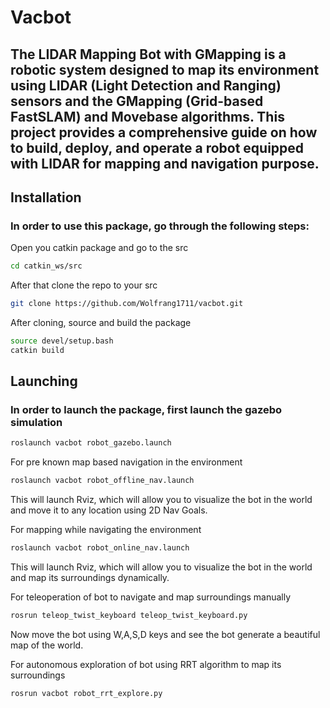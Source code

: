# Vacbot
## The LIDAR Mapping Bot with GMapping is a robotic system designed to map its environment using LIDAR (Light Detection and Ranging) sensors and the GMapping (Grid-based FastSLAM) and Movebase algorithms. This project provides a comprehensive guide on how to build, deploy, and operate a robot equipped with LIDAR for mapping and navigation purpose.

## Installation
### In order to use this package, go through the following steps:

Open you catkin package and go to the src
```bash
cd catkin_ws/src
```
After that clone the repo to your src
```bash
git clone https://github.com/Wolfrang1711/vacbot.git
```
After cloning, source and build the package
```bash
source devel/setup.bash
catkin build
```
## Launching
### In order to launch the package, first launch the gazebo simulation
```bash
roslaunch vacbot robot_gazebo.launch
```
For pre known map based navigation in the environment
```bash
roslaunch vacbot robot_offline_nav.launch
```
This will launch Rviz, which will allow you to visualize the bot in the world and move it to any location using 2D Nav Goals.

For mapping while navigating the environment
```bash
roslaunch vacbot robot_online_nav.launch
```
This will launch Rviz, which will allow you to visualize the bot in the world and map its surroundings dynamically.

For teleoperation of bot to navigate and map surroundings manually
```bash
rosrun teleop_twist_keyboard teleop_twist_keyboard.py
```
Now move the bot using  W,A,S,D keys and see the bot generate a beautiful map of the world.

For autonomous exploration of bot using RRT algorithm to map its surroundings
```bash
rosrun vacbot robot_rrt_explore.py
```
